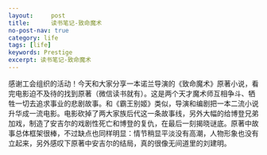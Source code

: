 ```yaml
---
layout:     post
title:      读书笔记-致命魔术
no-post-nav: true
category: life
tags: [life]
keywords: Prestige
excerpt: 读书笔记-致命魔术
---
```


感谢工会组织的活动！今天和大家分享一本诺兰导演的《致命魔术》原著小说，看完电影迫不及待的找到原著（微信读书就有）。这是两个天才魔术师互相争斗、牺牲一切去追求事业的悲剧故事。和《霸王别姬》类似，导演和编剧把一本二流小说升华成一流电影。电影砍掉了两大家族后代这一条故事线，另外大幅的给博登兄弟加戏，制造了安吉尔的戏剧性死亡和博登的复仇，在最后一刻揭晓谜底。原著中故事总体框架很棒，不过缺点也同样明显：情节稍显平淡没有高潮，人物形象也没有立起来，另外感叹下原著中安吉尔的结局，真的很像无间道里的刘建明。

